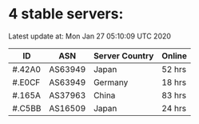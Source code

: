 # 4 stable servers:

Latest update at: Mon Jan 27 05:10:09 UTC 2020

| ID | ASN | Server Country | Online |
| -- | --- | -------------- | ------ |
| #.42A0 | AS63949 | Japan | 52 hrs |
| #.E0CF | AS63949 | Germany | 18 hrs |
| #.165A | AS37963 | China | 83 hrs |
| #.C5BB | AS16509 | Japan | 24 hrs |

